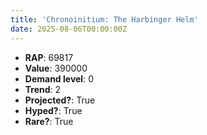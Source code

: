 ```yaml
---
title: 'Chronoinitium: The Harbinger Helm'
date: 2025-08-06T00:00:00Z
---
```

- **RAP**: 69817
- **Value**: 390000
- **Demand level**: 0
- **Trend**: 2
- **Projected?**: True
- **Hyped?**: True
- **Rare?**: True
